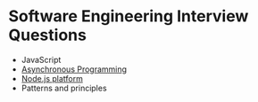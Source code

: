 # Software Engineering Interview Questions

- JavaScript
- [Asynchronous Programming](https://github.com/tshemsedinov/Async-Interview-Questions)
- [Node.js platform](https://github.com/tshemsedinov/NodeJS-Interview-Questions)
- Patterns and principles
